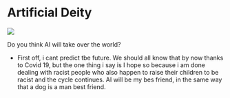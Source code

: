 # Artificial Deity

![](https://cdna.artstation.com/p/assets/covers/images/034/027/848/smaller_square/haowen-yang-haowen-yang-fengm.jpg?1611197049)

Do you think AI will take over the world?
- First off, i cant predict tbe future. We should all know that by now thanks to Covid 19, but the one thing i say is
I hope so because i am done dealing with racist people who also happen to raise their children to be racist and the cycle continues. AI will be my bes friend, in the same way that a dog is a man best friend.

<!-- Prince Kaizen Namwali -->
